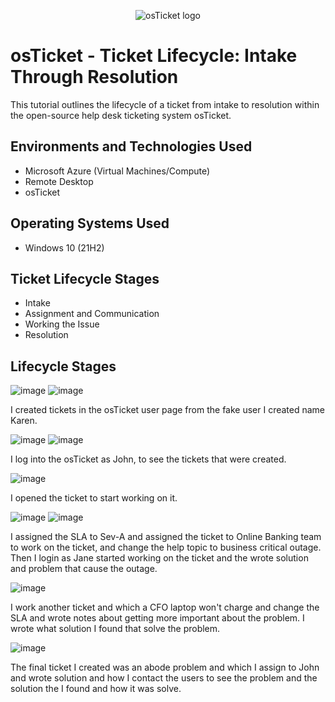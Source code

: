 <p align="center">
<img src="https://i.imgur.com/Clzj7Xs.png" alt="osTicket logo"/>
</p>

<h1>osTicket - Ticket Lifecycle: Intake Through Resolution</h1>
This tutorial outlines the lifecycle of a ticket from intake to resolution within the open-source help desk ticketing system osTicket.<br />



<h2>Environments and Technologies Used</h2>

- Microsoft Azure (Virtual Machines/Compute)
- Remote Desktop
- osTicket

<h2>Operating Systems Used </h2>

- Windows 10</b> (21H2)

<h2>Ticket Lifecycle Stages</h2>

- Intake
- Assignment and Communication
- Working the Issue
- Resolution

<h2>Lifecycle Stages</h2>

![image](https://github.com/user-attachments/assets/49a68ffe-2f04-4269-92a8-db9f1f233751)
![image](https://github.com/user-attachments/assets/f198ffb2-ce45-43f3-b1b4-f33bfac576f2)
<p>
I created tickets in the osTicket user page from the fake user I created name Karen.
</p>

![image](https://github.com/user-attachments/assets/120f40b0-7a38-4658-9bde-efa62c199fa8)
![image](https://github.com/user-attachments/assets/67beb694-7dfd-4d15-9ce9-d7da66be4221)
<p>
I log into the osTicket as John, to see the tickets that were created.
</p>

![image](https://github.com/user-attachments/assets/4f857363-105e-4b8b-a533-67b105f94b8d)

<p>
I opened the ticket to start working on it. 
</p>

![image](https://github.com/user-attachments/assets/9eae8c18-6106-46fc-b31d-359e24cd682d)
![image](https://github.com/user-attachments/assets/9ed8c79b-c201-4e45-9cd6-726850b7d936)

<p>
I assigned the SLA to Sev-A and assigned the ticket to Online Banking team to work on the ticket, and change the help topic to business critical outage. Then I login as Jane started working on the ticket and the wrote solution and problem that cause the outage.
</p>

![image](https://github.com/user-attachments/assets/c3dd2e9a-8c06-4b01-a676-b5c7f4123c6d)
<p>
I work another ticket and which a CFO laptop won't charge and change the SLA and wrote notes about getting more important about the problem. I wrote what solution I found that solve the problem.
</p>

![image](https://github.com/user-attachments/assets/e95179c9-3919-4fc9-b15a-8135db3d6ffe)
<p>
The final ticket I created was an abode problem and which I assign to John and wrote solution and how I contact the users to see the problem and the solution the I found and how it was solve.
</p>


